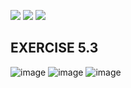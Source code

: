 [![](https://img.youtube.com/vi/n1KVVFChSGg/0.jpg)](https://www.youtube.com/watch?v=n1KVVFChSGg)
[![](https://img.youtube.com/vi/u7HRcQlYiao/0.jpg)](https://www.youtube.com/watch?v=u7HRcQlYiao)
[![](https://img.youtube.com/vi/l3tPddK8hYA/0.jpg)](https://www.youtube.com/watch?v=l3tPddK8hYA)
## EXERCISE 5.3
![image](https://user-images.githubusercontent.com/20998959/143479289-98c0ec23-60a2-436d-8f64-5f754c837be4.png)
![image](https://user-images.githubusercontent.com/20998959/143481841-7f38e9f0-b3e9-4c45-a155-0a513d7916f4.png)
![image](https://user-images.githubusercontent.com/20998959/143482010-27d9ca9b-7809-463a-8b3a-bdb520a779ad.png)
